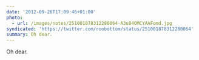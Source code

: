 ```yaml
---
date: '2012-09-26T17:09:46+01:00'
photo:
  - url: /images/notes/251001878312280064-A3u84OMCYAAFomd.jpg
syndicated: 'https://twitter.com/roobottom/status/251001878312280064'
summary: Oh dear.
---
```

Oh dear. 
